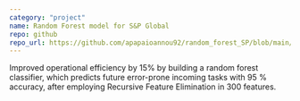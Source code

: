 ```yaml
---
category: "project"
name: Random Forest model for S&P Global
repo: github
repo_url: https://github.com/apapaioannou92/random_forest_SP/blob/main/random_forest_S_and_P.ipynb
---
```


Improved operational efficiency by 15% by building a random forest classifier, which predicts future error-prone incoming tasks with 95 % accuracy, after employing Recursive Feature Elimination in 300 features.
